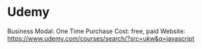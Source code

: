 # Udemy

Business Modal: One Time Purchase
Cost: free, paid
Website: https://www.udemy.com/courses/search/?src=ukw&q=javascript